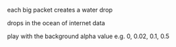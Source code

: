 each big packet creates a water drop

drops in the ocean of internet data


play with the background alpha value e.g. 0, 0.02, 0.1, 0.5